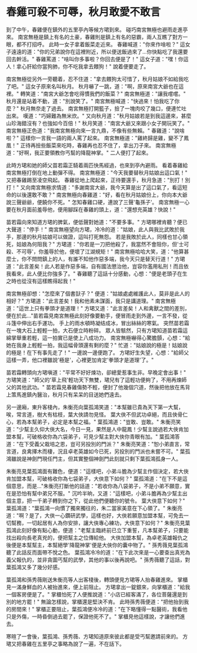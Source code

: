 # 春雞可殺不可辱，秋月敢愛不敢言

到了中午，春雞便在鎮外的五里亭內等候方珺到來。 碰巧南宮無極也避雨走進亭來。 南宮無極是鎮上有名的土豪，春雞則是鎮上有名的惡霸，兩人互瞧了對方一眼，都不打招呼。 此時一女子拿着飯菜走近來。 春雞喊道："你來作啥啦？" 這女子遠遠的道："你的兄弟說你在這裡附近，所以便送飯過來了...你快點吃了我還要回去幹活。" 春雞罵道："啥叫你多事啦？你回去便是了！" 這女子道："嘿！你這人！拿心肝給你當狗肺，你不吃我拿去餵狗！" 說着便要走了。

南宮無極從另外一旁聽着，忍不住道："拿去餵狗太可惜了，秋月姑娘不如給我吃了吧。" 這女子原來名叫秋月。 秋月嚇了一跳，道："啊，原來南宮大爺也在這裡。" 轉笑道："南宮大爺怎會吃得慣我們的飯菜？" 南宮無極道："讓我嚐嚐。" 秋月還是站着不動，道："別說笑了。" 南宮無極喊道："快過來！怕我吃了你麼？" 秋月無奈走了過去。 南宮無極打開籃子，撿了一塊肉咬了幾口，便連忙吐出來。 嘆道："巧婦難為無米炊。" 又向秋月道："秋月姑娘若是到我這邊來，甚麼山珍海錯沒有？也強如今百倍！" 秋月笑道："南宮大爺又來跟小女子開玩笑了。" 南宮無極正色道："我南宮無極向來一言九鼎，不像有些無賴。" 春雞道："說啥啦？" 這樣你一言我一語的兩人罵了起來。 南宮無極道："雞終歸是雞，變不了鳳凰！" 正待再撿些飯菜來吃時，春雞再也忍不住了，拿出刀子來。 南宮無極道："好啊，我正要領教你丐幫的降龍神掌。" 二人便打了起來。

此時方珺和她的師父苗若霜正騎着兩匹快馬經過，也來到亭內避雨。 看着春雞給南宮無極打倒在地上動彈不得。 南宮無極道："今天我要替秋月姑娘出這口氣！" 又把春雞踢至凌空飛起。 春雞從地上爬起來，正待要還手，秋月急道："別打！別打！" 又向南宮無極求情道："多謝南宮大爺，我今天算是出了這口氣了，看這短命的以後還敢不敢？" 南宮無極向春雞道："好，看在秋月姑娘份上，你向本大爺說三聲爺爺，便饒你不死。" 怎知春雞口硬，連說了三聲'龜孫子'。 南宮無極一心要在秋月面前羞辱他，便用腳踩在春雞的頭上，道："還想充英雄？快說！"

苗若霜向來知道方珺的脾氣，便低聲對她道："不要多事。" 方珺哪裡肯聽？便已大聲道："停手！" 南宮無極望向方珺，冷冷的道："姑娘，此人與我比武敗於我手，那邊的秋月姑娘可以做證，這叫打死無怨。 若是我敗於此人，同樣也甘心領死，姑娘為何阻我？" 方珺道："你若是一刀把他殺了，我當然不會阻你，但'士可殺、不可辱'，你羞辱於他，便壞了江湖規矩！" 南宮無極哈哈大笑，道："他算甚麼士，你不問問鎮上的人，有誰不知他作惡多端，我今天只是替天行道！" 方珺道："此言差矣！此人若是作惡多端，自有國法懲治他，豈容你濫用私刑！而且依我看來，此人便比你強多了。" 春雞聽了這話十分感動，心想："便是老頭子在生之時也從沒有這樣瞧得起我！"

南宮無極卻想："怎麼來了個書獃子？" 便道："姑娘處處維護此人，莫非是此人的相好？" 方珺道："此言差矣！我和他素未謀面，我只是講道理。" 南宮無極道："這世上只有拳頭才是道理！" 方珺又道："此言差矣！人和禽獸之間的差別，便在於此..."苗若霜見南宮無極此刻好像要動手，便冒雨走到外邊，一言不發，從斗篷中伸出右手運功。 手上的雨水頓時凝结成冰，冒出絲絲的寒氣。 突然苗若霜在一塊大石上輕輕一拍，大石便立時粉碎。 眾人皆駭然，只有方珺知道苗若霜這綿掌舉重若輕，這一拍實已是使上八成功力。 南宮無極嚇得心驚膽顫，心想："給她在我身上輕輕一拍，我這幅骨頭還有剩的麼？" 忙道："姑娘說的極是！姑娘說的極是！在下有事先走了！" 一邊說一邊便跑了。 方珺好生失望，心想："給師父這樣一弄，他口裡雖說'極是'，心裡更加肯定'拳頭才是道理'了。"

苗若霜轉頭向方珺嗔道："平常不好好煉功，卻總愛惹事生非。早晚定會出事！" 方珺笑道："師父的'草上飛'輕功天下無雙，珺兒有了這輕功便夠了，不用再煉師父的其他武功。" 苗若霜見春雞傷勢不輕，便封了他幾個穴道，然後把他放在馬背上策馬進鎮內醫治，秋月只有呆呆的目送她們遠去。

另一邊廂，東升客棧內，朱衡亮向葉孤鴻笑道："本幫雖已貴為天下第一大幫，唉，常言道，樹大有枯枝，葉大俠請勿見怪。 葉大俠不但武功卓絕，而且俠骨仁心，若為本幫弟子，必定是本幫之福。" 葉孤鴻道："豈敢、豈敢。" 朱衡亮笑道："少幫主久仰大俠大名，今日一見，果然是人中龍鳳！少幫主說過若大俠肯加盟本幫，可破格收你為六袋弟子，可見少幫主對大俠你青眼有加。" 葉孤鴻答道："在下受義父栽培之恩，豈可另投別的門派？" 朱衡亮笑道："恕小弟直言，常言道，良禽擇木而棲，況且卓老英雄如今已死，另投別的門派也未嘗不可。" 葉孤鴻雖說是神劍門現任門主，但其實整個神劍門此刻就只剩下葉孤鴻孤身一人。

朱衡亮見葉孤鴻面有難色，便道："這樣吧，小弟斗膽為少幫主作個決定，若大俠肯加盟本幫，可破格收你為七袋弟子，大俠意下如何？" 葉孤鴻道："在下不是這個意思，而是..."朱衡亮打斷他的話道："若收你為八袋弟子，不是小弟不願意，實在是恐怕有幫中弟兄不服。" 沉吟半晌，又道："這樣吧，小弟斗膽再為少幫主出個主意，把一千弟子轉到你之下，從此他們便聽你的號令。 葉大俠意下如何？" 葉孤鴻道："葉孤鴻一向慣了獨來獨往的，朱二當家美意在下心領了。" 朱衡亮道："啊？是了，大俠一心鑽研武學，這樣也好，大俠若願意加盟本幫，可免去一切幫務，一切起居有人為你安排，讓大俠專心練功，大俠意下如何？" 朱衡亮見葉孤鴻此刻好像有點心動，便道："老幫主臨終前已立下重誓，凡本幫弟子，只要能找出殺向長老真兇的，便把幫主之位傳給他。 大俠加盟本幫，為卓老英雄報仇之後便是本幫幫主，本幫絕學'降龍神掌'便是大俠你的囊中物了。" 孫秀薇見葉孤鴻聽了此話反而面帶不悅之色。 葉孤鴻冷冷的道："在下此次來是一心要查出真兇為義父報仇的，並非貪圖丐幫的武學，其他的事以後再說吧。" 孫秀薇聽了這話，對葉孤鴻又多了幾分好感。

葉孤鴻和孫秀薇剛送朱衡亮等人出客棧後，轉頭便見方珺等人抬春雞進來。 掌櫃見一滿身鮮血的人被抬進來，便上前阻止。 方珺拿出一錠銀來，向掌櫃道："給我一個客房便是了。" 掌櫃怕死了人便推說道："小店已經客滿了，各位菩薩還是到別的地方罷！" 無論怎樣說，掌櫃還是堅決不肯。 此時孫秀薇便道："把他抬到我的房間來！" 掌櫃正要阻止，葉孤鴻便冷冷的道："在下略懂得一點醫術，我看他只是外傷，一時昏倒過去罷了，保證他死不了。" 掌櫃見他這樣說，才讓他們進去。

寒暄了一會後，葉孤鴻、孫秀薇、方珺知道原來彼此都是受丐幫邀請前來的。 方珺又把春雞在五里亭之事略為說了一遍，不在話下。

